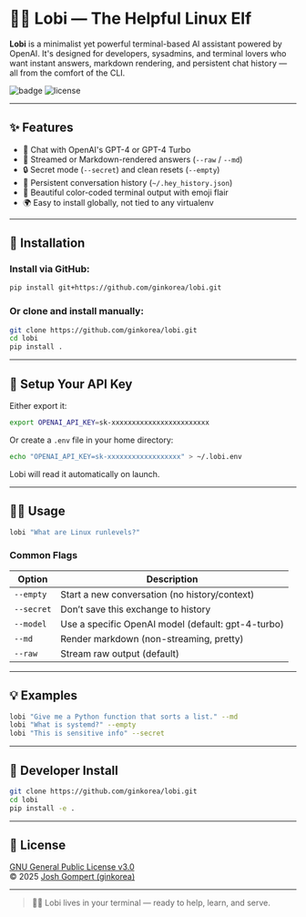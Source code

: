 # 🧝‍♂️ Lobi — The Helpful Linux Elf

**Lobi** is a minimalist yet powerful terminal-based AI assistant powered by OpenAI. It's designed for developers, sysadmins, and terminal lovers who want instant answers, markdown rendering, and persistent chat history — all from the comfort of the CLI.

![badge](https://img.shields.io/badge/terminal-ready-brightgreen?style=flat-square)
![license](https://img.shields.io/github/license/ginkorea/lobi?style=flat-square)

---

## ✨ Features

- 🤖 Chat with OpenAI's GPT-4 or GPT-4 Turbo
- 📘 Streamed or Markdown-rendered answers (`--raw` / `--md`)
- 🔒 Secret mode (`--secret`) and clean resets (`--empty`)
- 💾 Persistent conversation history (`~/.hey_history.json`)
- 🎨 Beautiful color-coded terminal output with emoji flair
- 🌍 Easy to install globally, not tied to any virtualenv

---

## 🚀 Installation

### Install via GitHub:

```bash
pip install git+https://github.com/ginkorea/lobi.git
```

### Or clone and install manually:

```bash
git clone https://github.com/ginkorea/lobi.git
cd lobi
pip install .
```

---

## 🔐 Setup Your API Key

Either export it:

```bash
export OPENAI_API_KEY=sk-xxxxxxxxxxxxxxxxxxxxxxxx
```

Or create a `.env` file in your home directory:

```bash
echo "OPENAI_API_KEY=sk-xxxxxxxxxxxxxxxxxx" > ~/.lobi.env
```

Lobi will read it automatically on launch.

---

## 🧑‍💻 Usage

```bash
lobi "What are Linux runlevels?"
```

### Common Flags

| Option       | Description                                      |
|--------------|--------------------------------------------------|
| `--empty`    | Start a new conversation (no history/context)    |
| `--secret`   | Don’t save this exchange to history              |
| `--model`    | Use a specific OpenAI model (default: gpt-4-turbo) |
| `--md`       | Render markdown (non-streaming, pretty)          |
| `--raw`      | Stream raw output (default)                      |

---

## 💡 Examples

```bash
lobi "Give me a Python function that sorts a list." --md
lobi "What is systemd?" --empty
lobi "This is sensitive info" --secret
```

---

## 🧪 Developer Install

```bash
git clone https://github.com/ginkorea/lobi.git
cd lobi
pip install -e .
```

---

## 📜 License

[GNU General Public License v3.0](https://www.gnu.org/licenses/gpl-3.0.html)  
© 2025 [Josh Gompert (ginkorea)](https://github.com/ginkorea)

---

> 🧝‍♂️ Lobi lives in your terminal — ready to help, learn, and serve.